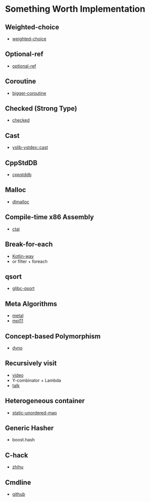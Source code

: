 # Something Worth Implementation

## Weighted-choice
* [weighted-choice](https://deque.blog/2017/04/29/weighted-choice-implementation/)

## Optional-ref
* [optional-ref](https://codereview.stackexchange.com/questions/159836/an-optional-reft)

## Coroutine
* [bigger-coroutine](https://codereview.stackexchange.com/questions/151211/bigger-coroutine-class)

## Checked (Strong Type)
* [checked](https://github.com/MichaelSuen-thePointer/checked/blob/master/checked/checked.h)

## Cast
* [yslib-ystdex::cast](https://github.com/FrankHB/YSLib/blob/dc0317b085bc99e8965b570ced94c00bfda9cd01/YBase/include/ystdex/cast.hpp)

## CppStdDB
* [cppstddb](https://github.com/cruisercoder/cppstddb)

## Malloc
* [dlmalloc](https://github.com/greg7mdp/dlmalloc/)

## Compile-time x86 Assembly
* [ctai](https://github.com/stryku/ctai)

## Break-for-each
* [Kotlin-way](https://zhuanlan.zhihu.com/p/26683156)
* or filter + foreach

## qsort
* [glibc-qsort](https://www.zhihu.com/question/39214230/answer/80244880)

## Meta Algorithms
* [metal](https://github.com/odinthenerd/metal)
* [mpl11](https://github.com/ldionne/mpl11)

## Concept-based Polymorphism
* [dyno](https://github.com/ldionne/dyno)

## Recursively visit
* [video](https://www.youtube.com/watch?v=mqei4JJRQ7s&index=1&list=PL9hrFapz4dsMQuBQTnHXogJpMj6L_EQ10)
* Y-combinator + Lambda
* [talk](https://github.com/SuperV1234/accu2017/blob/master/implementing_variant_visitation_using_lambdas/talk.pdf)

## Heterogeneous container
* [static-unordered-map](https://gieseanw.wordpress.com/2017/05/03/a-true-heterogeneous-container-in-c/)

## Generic Hasher
* boost.hash

## C-hack
* [zhihu](https://www.zhihu.com/question/27417946)

## Cmdline
* [github](https://github.com/tanakh/cmdline)